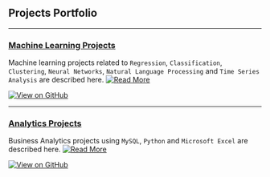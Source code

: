 ## Projects Portfolio
---
### [Machine Learning Projects](https://github.com/bhu74/Machine-Learning.git)
Machine learning projects related to `Regression`, `Classification`, `Clustering`, `Neural Networks`, `Natural Language Processing` and `Time Series Analysis` are described here.           [![Read More](https://img.shields.io/badge/Read%20More-8A2BE2)](https://github.com/bhu74/nl.html)

[![View on GitHub](https://img.shields.io/badge/GitHub-View_on_GitHub-blue?logo=GitHub)](https://github.com/bhu74/Machine-Learning.git)

---
### [Analytics Projects](https://github.com/bhu74/Machine-Learning.git)
Business Analytics projects using `MySQL`, `Python` and `Microsoft Excel` are described here.
[![Read More](https://img.shields.io/badge/Read%20More-8A2BE2)](https://github.com/bhu74/Machine-Learning.git)

[![View on GitHub](https://img.shields.io/badge/GitHub-View_on_GitHub-blue?logo=GitHub)](https://github.com/bhu74/Machine-Learning.git)
